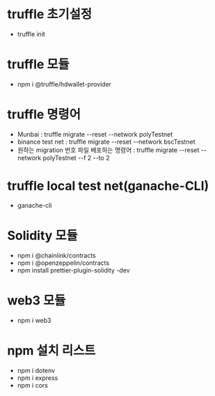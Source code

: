 # truffle 초기설정
- truffle init

# truffle 모듈
- npm i @truffle/hdwallet-provider

# truffle 명령어
- Munbai : truffle migrate --reset --network polyTestnet
- binance test net : truffle migrate --reset --network bscTestnet
- 원하는 migration  번호 파일 베포하는 명령어 : truffle migrate --reset --network polyTestnet --f 2 --to 2

# truffle local test net(ganache-CLI)
- ganache-cli

# Solidity 모듈
- npm i @chainlink/contracts
- npm i @openzeppelin/contracts
- npm install prettier-plugin-solidity -dev 

# web3 모듈
- npm i web3

# npm 설치 리스트
- npm i dotenv
- npm i express
- npm i cors